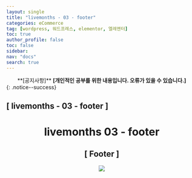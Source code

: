 ```yaml
---
layout: single
title: "livemonths - 03 - footer"
categories: eCommerce
tag: [wordpress, 워드프레스, elementor, 엘레멘터]
toc: true
author_profile: false
toc: false
sidebar:
nav: "docs"
search: true
---
```


<center>**[공지사항]** <strong> [개인적인 공부를 위한 내용입니다. 오류가 있을 수 있습니다.] </strong></center>
{: .notice--success}

<h2>[ livemonths - 03 - footer ]</h2>

<div align="center"><p><h1>livemonths 03 - footer</h1></p></div>

<div align="center"><h2>[ Footer ]</h2>
<div align="center"><img src="http://drive.google.com/uc?export=view&id=1ULe4DIgcbtMgRAF833JVKYiCleP5MIxw"><br><br><br></div><br>










